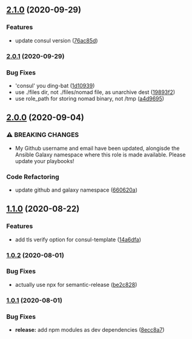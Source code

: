 ## [2.1.0](https://github.com/snoord/ansible-role-consul/compare/2.0.1...2.1.0) (2020-09-29)


### Features

* update consul version ([76ac85d](https://github.com/snoord/ansible-role-consul/commit/76ac85d3437addd61cb91e90f1229668b902e6c5))

### [2.0.1](https://github.com/snoord/ansible-role-consul/compare/2.0.0...2.0.1) (2020-09-29)


### Bug Fixes

* 'consul' you ding-bat ([1d10939](https://github.com/snoord/ansible-role-consul/commit/1d10939b4edfb17e9832bcd2d405b23c3b01cb45))
* use ./files dir, not ./files/nomad file, as unarchive dest ([19893f2](https://github.com/snoord/ansible-role-consul/commit/19893f2d30b7f0db00aaa1f3d32af5545ef3a0ac))
* use role_path for storing nomad binary, not /tmp ([a4d9695](https://github.com/snoord/ansible-role-consul/commit/a4d96951b0904604fff2eb56ade248f4d45f95ea))

## [2.0.0](https://github.com/snoord/ansible-role-consul/compare/1.1.0...2.0.0) (2020-09-04)


### ⚠ BREAKING CHANGES

* My Github username and email have been updated,
alongisde the Ansible Galaxy namespace where this role is made
available. Please update your playbooks!

### Code Refactoring

* update github and galaxy namespace ([660620a](https://github.com/snoord/ansible-role-consul/commit/660620ac21ce7d4b8ddcd806f7483b02a5b31b8c))

## [1.1.0](https://github.com/snoord/ansible-role-consul/compare/1.0.2...1.1.0) (2020-08-22)


### Features

* add tls verify option for consul-template ([14a6dfa](https://github.com/snoord/ansible-role-consul/commit/14a6dfa8750ded9927fbe8a92cb6c90378bdaccc))

### [1.0.2](https://github.com/snoord/ansible-role-consul/compare/1.0.1...1.0.2) (2020-08-01)


### Bug Fixes

* actually use npx for semantic-release ([be2c828](https://github.com/snoord/ansible-role-consul/commit/be2c8288eb8e4547ba4cec3f0b15277a50327dfb))

### [1.0.1](https://github.com/snoord/ansible-role-consul/compare/1.0.0...1.0.1) (2020-08-01)


### Bug Fixes

* **release:** add npm modules as dev dependencies ([8ecc8a7](https://github.com/snoord/ansible-role-consul/commit/8ecc8a7bf6af75316660193aced57f9fd440cca3))
